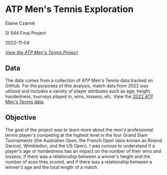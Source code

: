 # ATP Men's Tennis Exploration
Elaine Czarnik

SI 544 Final Project

2022-11-04

[*View the ATP Men's Tennis Project*](https:eczarnik/github.io/atp-mens-tennis-exploration/index.html)

## Data
The data comes from a collection of ATP Men's Tennis data tracked on GitHub. For the purposes of this analysis, match data from 2022 was utilized and includes a variety of player attributes such as age, height, handedness, tourneys played in, wins, lossess, etc. View the [2022 ATP Men's Tennis data](https://raw.githubusercontent.com/JeffSackmann/tennis_atp/master/atp_matches_2022.csv).

## Objective
The goal of the project was to learn more about the men's professional tennis player's competing at the highest level in the four Grand Slam Tournaments (the Australian Open, the French Open (also known as Roland Garros), Wimbledon, and the US Open). I was curious to understand if a player's age or handedness has an impact on the number of their wins and lossess, if there was a relationship between a winner's height and the number of aces they scored, and if there was a relationship between a winner's age and the total length of a match.
